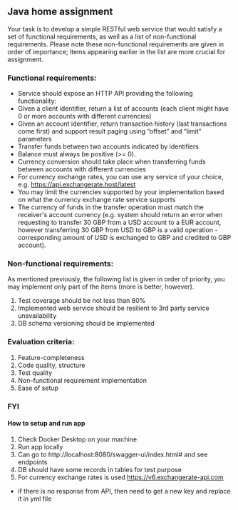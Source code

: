 ## Java home assignment
Your task is to develop a simple RESTful web service that would satisfy a set of functional
requirements, as well as a list of non-functional requirements.
Please note these non-functional requirements are given in order of importance; items appearing earlier in the list are more crucial for
assignment.
### Functional requirements:
- Service should expose an HTTP API providing the following functionality:
- Given a client identifier, return a list of accounts (each client might have 0 or more
  accounts with different currencies)
- Given an account identifier, return transaction history (last transactions come first)
  and support result paging using “offset” and “limit” parameters
- Transfer funds between two accounts indicated by identifiers
- Balance must always be positive (>= 0).
- Currency conversion should take place when transferring funds between accounts with
  different currencies
- For currency exchange rates, you can use any service of your choice, e.g.
  https://api.exchangerate.host/latest
- You may limit the currencies supported by your implementation based on what the
  currency exchange rate service supports
- The currency of funds in the transfer operation must match the receiver's account
  currency (e.g. system should return an error when requesting to transfer 30 GBP
  from a USD account to a EUR account, however transferring 30 GBP from USD to
  GBP is a valid operation - corresponding amount of USD is exchanged to GBP and
  credited to GBP account).
### Non-functional requirements:
As mentioned previously, the following list is given in order of priority, you may implement only part of
the items (more is better, however).
1. Test coverage should be not less than 80%
2. Implemented web service should be resilient to 3rd party service unavailability
3. DB schema versioning should be implemented
### Evaluation criteria:
1. Feature-completeness
2. Code quality, structure
3. Test quality
4. Non-functional requirement implementation
5. Ease of setup

### FYI 
#### How to setup and run app
1. Check Docker Desktop on your machine
2. Run app locally
3. Can go to http://localhost:8080/swagger-ui/index.html# and see endpoints
4. DB should have some records in tables for test purpose
5. For currency exchange rates is used https://v6.exchangerate-api.com
- if there is no response from API, then need to get a new key and replace it in yml file